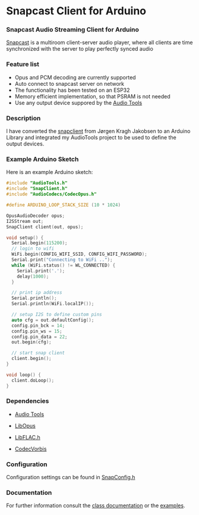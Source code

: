 # Snapcast Client for Arduino 

### Snapcast Audio Streaming Client for Arduino

[Snapcast](https://github.com/badaix/snapcast) is a multiroom client-server audio player, where all clients are time synchronized with the server to play perfectly synced audio

### Feature list

- Opus and PCM decoding are currently supported
- Auto connect to snapcast server on network
- The functionality has been tested on an ESP32
- Memory efficient implementation, so that PSRAM is not needed
- Use any output device suppored by the [Audio Tools](https://github.com/pschatzmann/arduino-audio-tools)

### Description

I have converted the [snapclient](https://github.com/jorgenkraghjakobsen/snapclient) from Jørgen Kragh Jakobsen to an Arduino Library and integrated my AudioTools project to be used to define the output devices.

### Example Arduino Sketch

Here is an example Arduino sketch: 

```C++
#include "AudioTools.h"
#include "SnapClient.h"
#include "AudioCodecs/CodecOpus.h"

#define ARDUINO_LOOP_STACK_SIZE (10 * 1024)

OpusAudioDecoder opus;
I2SStream out;
SnapClient client(out, opus);

void setup() {
  Serial.begin(115200);
  // login to wifi
  WiFi.begin(CONFIG_WIFI_SSID, CONFIG_WIFI_PASSWORD);
  Serial.print("Connecting to WiFi ..");
  while (WiFi.status() != WL_CONNECTED) {
    Serial.print('.');
    delay(1000);
  }

  // print ip address
  Serial.println();
  Serial.println(WiFi.localIP());

  // setup I2S to define custom pins
  auto cfg = out.defaultConfig();
  config.pin_bck = 14;
  config.pin_ws = 15;
  config.pin_data = 22;
  out.begin(cfg);

  // start snap client
  client.begin();
}

void loop() {
  client.doLoop();
}
```

### Dependencies

- [Audio Tools](https://github.com/pschatzmann/arduino-audio-tools)

- [LibOpus](https://github.com/pschatzmann/arduino-libopus)
- [LibFLAC.h](https://github.com/pschatzmann/arduino-libflac)
- [CodecVorbis](https://github.com/pschatzmann/arduino-libvorbis-idec)


### Configuration

Configuration settings can be found in [SnapConfig.h](https://github.com/pschatzmann/arduino-snapcast/blob/main/src/SnapConfig.h)


### Documentation

For further information consult the [class documentation](https://pschatzmann.github.io/arduino-snapclient/html/annotated.html) or the [examples](examples/).


